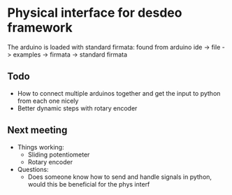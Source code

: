 # Physical interface for desdeo framework

The arduino is loaded with standard firmata: found from arduino ide -> file -> examples -> firmata -> standard firmata

## Todo
* How to connect multiple arduinos together and get the input to python from each one nicely
* Better dynamic steps with rotary encoder

## Next meeting
* Things working:
    * Sliding potentiometer
    * Rotary encoder
* Questions:
    * Does someone know how to send and handle signals in python, would this be beneficial for the phys interf
